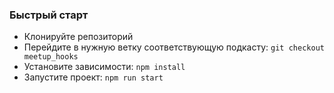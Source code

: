 ### Быстрый старт
- Клонируйте репозиторий
- Перейдите в нужную ветку соответствующую подкасту: `git checkout meetup_hooks`
- Установите зависимости: `npm install`
- Запустите проект: `npm run start`
